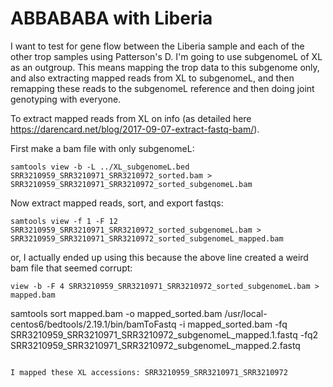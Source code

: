 # ABBABABA with Liberia

I want to test for gene flow between the Liberia sample and each of the other trop samples using Patterson's D. I'm going to use subgenomeL of XL as an outgroup. This means mapping the trop data to this subgenome only, and also extracting mapped reads from XL to subgenomeL, and then remapping these reads to the subgenomeL reference and then doing joint genotyping with everyone.

To extract mapped reads from XL on info (as detailed here https://darencard.net/blog/2017-09-07-extract-fastq-bam/).

First make a bam file with only subgenomeL:
```
samtools view -b -L ../XL_subgenomeL.bed SRR3210959_SRR3210971_SRR3210972_sorted.bam > SRR3210959_SRR3210971_SRR3210972_sorted_subgenomeL.bam
```
Now extract mapped reads, sort, and export fastqs:
```
samtools view -f 1 -F 12 SRR3210959_SRR3210971_SRR3210972_sorted_subgenomeL.bam > SRR3210959_SRR3210971_SRR3210972_sorted_subgenomeL_mapped.bam
```
or, I actually ended up using this because the above line created a weird bam file that seemed corrupt:
```
view -b -F 4 SRR3210959_SRR3210971_SRR3210972_sorted_subgenomeL.bam > mapped.bam
```
samtools sort mapped.bam -o mapped_sorted.bam
/usr/local-centos6/bedtools/2.19.1/bin/bamToFastq -i mapped_sorted.bam -fq SRR3210959_SRR3210971_SRR3210972_subgenomeL_mapped.1.fastq -fq2 SRR3210959_SRR3210971_SRR3210972_subgenomeL_mapped.2.fastq
```

I mapped these XL accessions: SRR3210959_SRR3210971_SRR3210972

